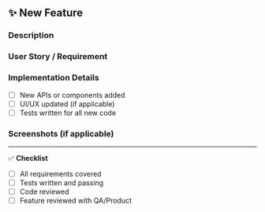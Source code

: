## ✨ New Feature

### Description

<!-- What does this feature do? -->

### User Story / Requirement

<!-- Link the user story, spec, or product requirement -->

### Implementation Details

- [ ] New APIs or components added
- [ ] UI/UX updated (if applicable)
- [ ] Tests written for all new code

### Screenshots (if applicable)

<!-- UI before/after or diagram of behavior -->

---

✅ **Checklist**

- [ ] All requirements covered
- [ ] Tests written and passing
- [ ] Code reviewed
- [ ] Feature reviewed with QA/Product
